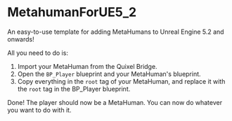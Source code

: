 # MetahumanForUE5_2
An easy-to-use template for adding MetaHumans to Unreal Engine 5.2 and onwards!

All you need to do is:

1. Import your MetaHuman from the Quixel Bridge.
2. Open the `BP_Player` blueprint and your MetaHuman's blueprint.
3. Copy everything in the `root` tag of your MetaHuman, and replace it with the `root` tag in the BP_Player blueprint.

Done! The player should now be a MetaHuman. You can now do whatever you want to do with it.
